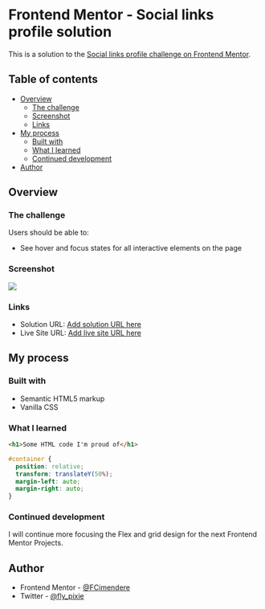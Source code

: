# Frontend Mentor - Social links profile solution

This is a solution to the [Social links profile challenge on Frontend Mentor](https://www.frontendmentor.io/challenges/social-links-profile-UG32l9m6dQ).

## Table of contents

- [Overview](#overview)
  - [The challenge](#the-challenge)
  - [Screenshot](#screenshot)
  - [Links](#links)
- [My process](#my-process)
  - [Built with](#built-with)
  - [What I learned](#what-i-learned)
  - [Continued development](#continued-development)
- [Author](#author)

## Overview

### The challenge

Users should be able to:

- See hover and focus states for all interactive elements on the page

### Screenshot

![](./screenshot.jpg)

### Links

- Solution URL: [Add solution URL here](https://your-solution-url.com)
- Live Site URL: [Add live site URL here](https://your-live-site-url.com)

## My process

### Built with

- Semantic HTML5 markup
- Vanilla CSS

### What I learned

```html
<h1>Some HTML code I'm proud of</h1>
```

```css
#container {
  position: relative;
  transform: translateY(50%);
  margin-left: auto;
  margin-right: auto;
}
```

### Continued development

I will continue more focusing the Flex and grid design for the next Frontend Mentor Projects.

## Author

- Frontend Mentor - [@FCimendere](https://www.frontendmentor.io/profile/FCimendere)
- Twitter - [@fly_pixie](https://x.com/fly_pixie)
